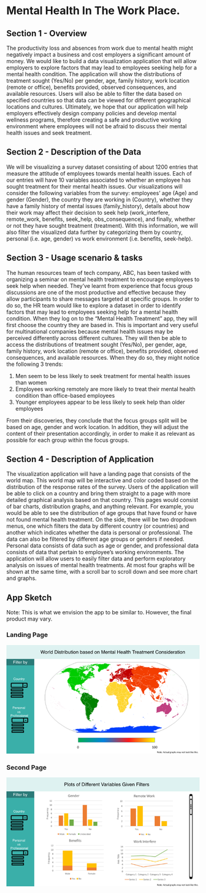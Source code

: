 # Mental Health In The Work Place.

## Section 1 - Overview

The productivity loss and absences from work due to mental health might negatively impact a business and cost employers a significant amount of money. We would like to build a data visualization application that will allow employers to explore factors that may lead to employees seeking help for a mental health condition. The application will show the distributions of treatment sought (Yes/No) per gender, age, family history, work location (remote or office), benefits provided, observed consequences, and available resources. Users will also be able to filter the data based on specified countries so that data can be viewed for different geographical locations and cultures. Ultimately, we hope that our application will help employers effectively design company policies and develop mental wellness programs, therefore creating a safe and productive working environment where employees will not be afraid to discuss their mental health issues and seek treatment.

## Section 2 - Description of the Data


We will be visualizing a survey dataset consisting of about 1200 entries that measure the attitude of employees towards mental health issues. Each of our entries will have 10 variables associated to whether an employee has sought treatment for their mental health issues. Our visualizations will consider the following variables from the survey:  employees’ age (Age) and gender (Gender), the country they are working in (Country), whether they have a family history of mental issues (family_history), details about how their work may affect their decision to seek help (work_interfere, remote_work, benefits, seek_help, obs_consequence), and finally, whether or not they have sought treatment (treatment). With this information, we will also filter the visualized data further by categorizing them by country, personal (i.e. age, gender) vs work environment (i.e. benefits, seek-help).


## Section 3 - Usage scenario & tasks

The human resources team of tech company, ABC, has been tasked with organizing a seminar on mental health treatment to encourage employees to seek help when needed. They’ve learnt from experience that focus group discussions are one of the most productive and effective because they allow participants to share messages targeted at specific groups. In order to do so, the HR team would like to explore a dataset in order to identify factors that may lead to employees seeking help for a mental health condition. When they log on to the “Mental Health Treatment” app, they will first choose the country they are based in. This is important and very useful for multinational companies because mental health issues may be perceived differently across different cultures. They will then be able to access the distributions of treatment sought (Yes/No), per gender, age, family history, work location (remote or office), benefits provided, observed consequences, and available resources. When they do so, they might notice the following 3 trends:

1. Men seem to be less likely to seek treatment for mental health issues than women 
2. Employees working remotely are more likely to treat their mental health condition than office-based employees
3. Younger employees appear to be less likely to seek help than older employees

From their discoveries, they conclude that the focus groups split will be based on age, gender and work location. In addition, they will adjust the content of their presentation accordingly, in order to make it as relevant as possible for each group within the focus groups.


## Section 4 - Description of Application

The visualization application will have a landing page that consists of the world map. This world map will be interactive and color coded based on the distribution of the response rates of the survey. Users of the application will be able to click on a country and bring them straight to a page with more detailed graphical analysis based on that country. This pages would consist of bar charts, distribution graphs, and anything relevant. For example, you would be able to see the distribution of age groups that have found or have not found mental health treatment. On the side, there will be two dropdown menus, one which filters the data by different country (or countries) and another which indicates whether the data is personal or professional. The data can also be filtered by different age groups or genders if needed. Personal data consists of data such as age or gender, and professional data consists of data that pertain to employee’s working environments. The application will allow users to easily filter data and perform exploratory analysis on issues of mental health treatments. At most four graphs will be shown at the same time, with a scroll bar to scroll down and see more chart and graphs. 


## App Sketch
Note: This is what we envision the app to be similar to. However, the final product may vary.

### Landing Page

![](img/sketch1.png)

### Second Page

![](img/sketch2.png)